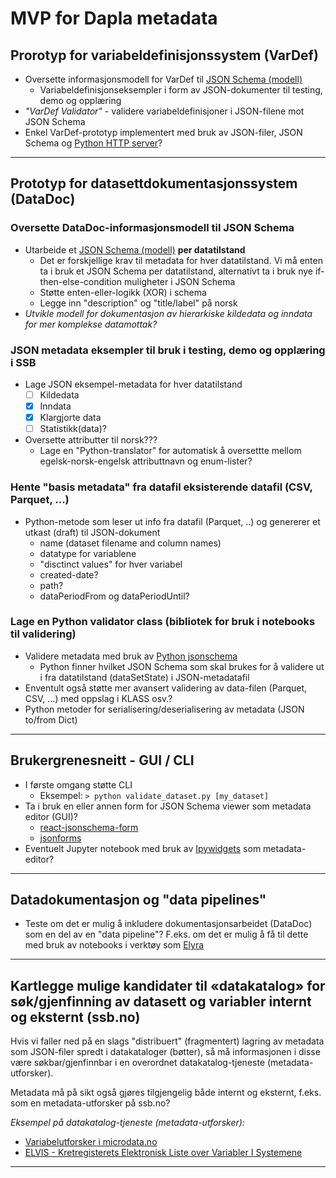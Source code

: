 # MVP for Dapla metadata

## **Prorotyp for variabeldefinisjonssystem (VarDef)**

- Oversette informasjonsmodell for VarDef til [JSON Schema (modell)](https://json-schema.org/)
  - Variabeldefinisjonseksempler i form av JSON-dokumenter til testing, demo og opplæring
- *"VarDef Validator"* - validere variabeldefinisjoner i JSON-filene mot JSON Schema
- Enkel VarDef-prototyp implementert med bruk av JSON-filer, JSON Schema og [Python HTTP server](https://docs.python.org/3/library/http.server.html)?

---

## **Prototyp for datasettdokumentasjonssystem (DataDoc)**

### Oversette DataDoc-informasjonsmodell til JSON Schema

- Utarbeide et [JSON Schema (modell)](https://json-schema.org/) **per datatilstand**
  - Det er forskjellige krav til metadata for hver datatilstand. Vi må enten ta i bruk et JSON Schema per datatilstand, alternativt ta i bruk nye if-then-else-condition muligheter i JSON Schema
  - Støtte enten-eller-logikk (XOR) i schema 
  - Legge inn "description" og "title/label" på norsk
- *Utvikle modell for dokumentasjon av hierarkiske kildedata og inndata for mer komplekse datamottak?*

### JSON metadata eksempler til bruk i testing, demo og opplæring i SSB

- Lage JSON eksempel-metadata for hver datatilstand
  - [ ] Kildedata
  - [x] Inndata
  - [x] Klargjorte data
  - [ ] Statistikk(data)?
- Oversette attributter til norsk???
  - Lage en "Python-translator" for automatisk å oversettte mellom egelsk-norsk-engelsk attributtnavn og enum-lister?

### Hente "basis metadata" fra datafil eksisterende datafil (CSV, Parquet, ...)

- Python-metode som leser ut info fra datafil (Parquet, ..) og genererer et utkast (draft) til JSON-dokument
  - name (dataset filename and column names)
  - datatype for variablene
  - "disctinct values" for hver variabel
  - created-date?
  - path?
  - dataPeriodFrom og dataPeriodUntil?

### Lage en Python validator class (bibliotek for bruk i notebooks til validering)

- Validere metadata med bruk av [Python jsonschema](https://pypi.org/project/jsonschema/)
  - Python finner hvilket JSON Schema som skal brukes for å validere ut i fra datatilstand (dataSetState) i JSON-metadatafil
- Enventult også støtte mer avansert validering av data-filen (Parquet, CSV, ...) med oppslag i KLASS osv.?
- Python metoder for serialisering/deserialisering av metadata (JSON to/from Dict)

---

## **Brukergrenesneitt - GUI / CLI**

- I første omgang støtte CLI
  - Eksempel:  `> python validate_dataset.py [my_dataset]`
- Ta i bruk en eller annen form for JSON Schema viewer som metadata editor (GUI)?
  - [react-jsonschema-form](https://react-jsonschema-form.readthedocs.io/en/latest/)
  - [jsonforms](https://jsonforms.io/)
- Eventuelt Jupyter notebook med bruk av [Ipywidgets](https://ipywidgets.readthedocs.io/en/latest/index.html) som metadata-editor?

---

## **Datadokumentasjon og "data pipelines"**

- Teste om det er mulig å inkludere dokumentasjonsarbeidet (DataDoc) som en del av en "data pipeline"? F.eks. om det er mulig å få til dette med bruk av notebooks i verktøy som [Elyra](https://elyra.readthedocs.io/en/stable/index.html)

---

## **Kartlegge mulige kandidater til «datakatalog» for søk/gjenfinning av datasett og variabler internt og eksternt (ssb.no)**

Hvis vi faller ned på en slags "distribuert" (fragmentert) lagring av metadata som JSON-filer spredt i datakataloger (bøtter), så må informasjonen i disse være søkbar/gjenfinnbar i en overordnet datakatalog-tjeneste (metadata-utforsker). 

Metadata må på sikt også gjøres tilgjengelig både internt og eksternt, f.eks. som en metadata-utforsker på ssb.no?

*Eksempel på datakatalog-tjeneste (metadata-utforsker):*
- [Variabelutforsker i microdata.no](https://microdata.no/discovery/datastore/?datastore=no.ssb.fdb)
- [ELVIS - Kretregisterets Elektronisk Liste over Variabler I Systemene](https://metadata.kreftregisteret.no/variables/search?selection=cancer_sites)

---

